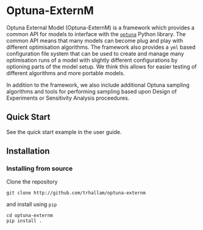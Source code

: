 # Optuna-ExternM

Optuna External Model (Optuna-ExternM) is a framework which provides a common API for 
models to interface with the [`optuna`](https://optuna.org/) Python library. 
The common API means that many models can become plug and play with different optimisation
algorithms. The framework also provides a `yml` based configuration file system that can be
used to create and manage many optimisation runs of a model with slightly different configurations
by optioning parts of the model setup. We think this allows for easier testing of different algorithms
and more portable models.

In addition to the framework, we also include additional Optuna sampling algorithms and tools
for performing sampling based upon Design of Experiments or Sensitivity Analysis proceedures.

## Quick Start

See the quick start example in the user guide.

## Installation

### Installing from source

Clone the repository

```
git clone http://github.com/trhallam/optuna-externm
```

and install using `pip`

```
cd optuna-externm
pip install .
```
